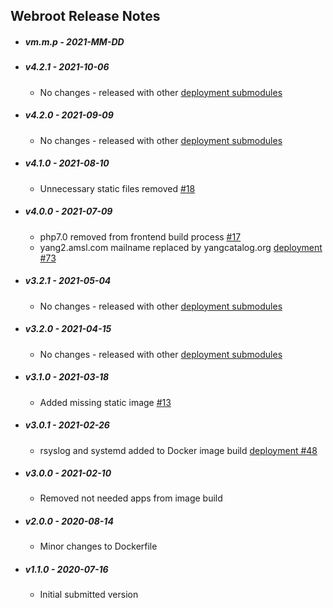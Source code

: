 ## Webroot Release Notes

* ##### vm.m.p - 2021-MM-DD

* ##### v4.2.1 - 2021-10-06

  * No changes - released with other [deployment submodules](https://github.com/YangCatalog/deployment)

* ##### v4.2.0 - 2021-09-09

  * No changes - released with other [deployment submodules](https://github.com/YangCatalog/deployment)

* ##### v4.1.0 - 2021-08-10

  * Unnecessary static files removed [#18](https://github.com/YangCatalog/web_root/issues/18)

* ##### v4.0.0 - 2021-07-09

  * php7.0 removed from frontend build process [#17](https://github.com/YangCatalog/web_root/issues/17)
  * yang2.amsl.com mailname replaced by yangcatalog.org [deployment #73](https://github.com/YangCatalog/deployment/issues/73)

* ##### v3.2.1 - 2021-05-04

  * No changes - released with other [deployment submodules](https://github.com/YangCatalog/deployment)

* ##### v3.2.0 - 2021-04-15

  * No changes - released with other [deployment submodules](https://github.com/YangCatalog/deployment)

* ##### v3.1.0 - 2021-03-18

  * Added missing static image [#13](https://github.com/YangCatalog/web_root/issues/13)

* ##### v3.0.1 - 2021-02-26

  * rsyslog and systemd added to Docker image build [deployment #48](https://github.com/YangCatalog/deployment/issues/48)

* ##### v3.0.0 - 2021-02-10

  * Removed not needed apps from image build

* ##### v2.0.0 - 2020-08-14

  * Minor changes to Dockerfile

* ##### v1.1.0 - 2020-07-16

  * Initial submitted version
